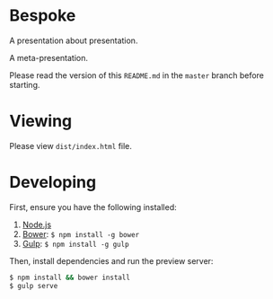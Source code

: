 # Bespoke

A presentation about presentation.

A meta-presentation.

Please read the version of this `README.md` in the `master` branch before starting.

# Viewing

Please view `dist/index.html` file.

# Developing

First, ensure you have the following installed:

1. [Node.js](http://nodejs.org)
2. [Bower](http://bower.io): `$ npm install -g bower`
3. [Gulp](http://gulpjs.com): `$ npm install -g gulp`

Then, install dependencies and run the preview server:

```bash
$ npm install && bower install
$ gulp serve
```
